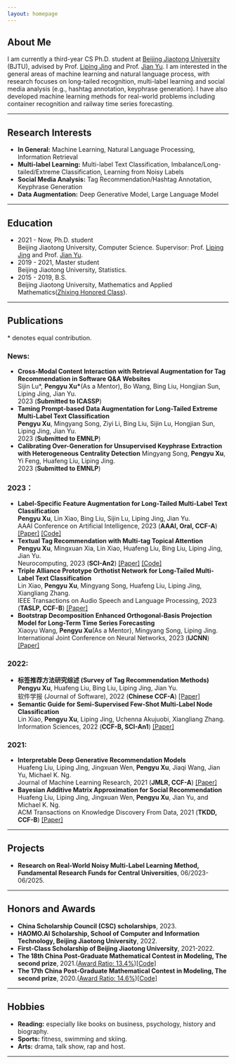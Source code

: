 ```yaml
---
layout: homepage
---
```


## About Me
I am currently a third-year CS Ph.D. student at [Beijing Jiaotong University](https://bjtu.edu.cn/) (BJTU), advised by Prof. [Liping Jing](http://faculty.bjtu.edu.cn/8249/) and Prof. [Jian Yu](http://faculty.bjtu.edu.cn/6463/). I am interested in the general areas of machine learning and natural language process, with research focuses on long-tailed recognition, multi-label learning and social media analysis (e.g., hashtag annotation, keyphrase generation). I have also developed machine learning methods for real-world problems including container recognition and railway time series forecasting.

***

## Research Interests
- **In General:** Machine Learning, Natural Language Processing, Information Retrieval
- **Multi-label Learning:** Multi-label Text Classification, Imbalance/Long-tailed/Extreme Classification, Learning from Noisy Labels
- **Social Media Analysis:** Tag Recommendation/Hashtag Annotation, Keyphrase Generation
- **Data Augmentation:** Deep Generative Model, Large Language Model

***

## Education
- 2021 - Now, Ph.D. student  
Beijing Jiaotong University, Computer Science. Supervisor: Prof. [Liping Jing](http://faculty.bjtu.edu.cn/8249/) and Prof. [Jian Yu](http://faculty.bjtu.edu.cn/6463/).
- 2019 - 2021, Master student  
Beijing Jiaotong University, Statistics.
- 2015 - 2019, B.S.  
Beijing Jiaotong University, Mathematics and Applied Mathematics([Zhixing Honored Class](http://sci.bjtu.edu.cn/cms/item/157.html)).

***

## Publications

\* denotes equal contribution.
### News:
- **Cross-Modal Content Interaction with Retrieval Augmentation for Tag Recommendation in Software Q&A Websites**   
  Sijin Lu\*, **Pengyu Xu\***(As a Mentor), Bo Wang, Bing Liu, Hongjian Sun, Liping Jing, Jian Yu.  
  2023 (**Submitted to ICASSP**)   
- **Taming Prompt-based Data Augmentation for Long-Tailed Extreme Multi-Label Text Classification**  
  **Pengyu Xu**, Mingyang Song, Ziyi Li, Bing Liu, Sijin Lu, Hongjian Sun, Liping Jing, Jian Yu.   
  2023 (**Submitted to EMNLP**)   
- **Calibrating Over-Generation for Unsupervised Keyphrase Extraction with Heterogeneous Centrality Detection** 
  Mingyang Song, **Pengyu Xu**, Yi Feng, Huafeng Liu, Liping Jing.   
  2023 (**Submitted to EMNLP**)   


### 2023：
- **Label-Specific Feature Augmentation for Long-Tailed Multi-Label Text Classification**  
  **Pengyu Xu**, Lin Xiao, Bing Liu, Sijin Lu, Liping Jing, Jian Yu.  
  AAAI Conference on Artificial Intelligence, 2023 (**AAAI, Oral, CCF-A**)
  [[Paper]](https://ojs.aaai.org/index.php/AAAI/article/view/26259)
  [[Code]](https://github.com/stxupengyu/LSFA)    
- **Textual Tag Recommendation with Multi-tag Topical Attention**   
  **Pengyu Xu**, Mingxuan Xia, Lin Xiao, Huafeng Liu, Bing Liu, Liping Jing, Jian Yu.  
  Neurocomputing, 2023 (**SCI-An2**)
  [[Paper]](https://www.sciencedirect.com/science/article/pii/S0925231223002990)
  [[Code]](https://github.com/stxupengyu/TGTR)    
- **Triple Alliance Prototype Orthotist Network for Long-Tailed Multi-Label Text Classification**  
  Lin Xiao, **Pengyu Xu**, Mingyang Song, Huafeng Liu, Liping Jing, Xiangliang Zhang.  
  IEEE Transactions on Audio Speech and Language Processing, 2023 (**TASLP, CCF-B**)
  [[Paper]](https://ieeexplore.ieee.org/document/10098206)  
- **Bootstrap Decomposition Enhanced Orthogonal-Basis Projection Model for Long-Term Time Series Forecasting**  
  Xiaoyu Wang, **Pengyu Xu**(As a Mentor), Mingyang Song, Liping Jing.  
  International Joint Conference on Neural Networks, 2023 (**IJCNN**)
  [[Paper]](https://ieeexplore.ieee.org/abstract/document/10191976)  

### 2022:
- **标签推荐方法研究综述 (Survey of Tag Recommendation Methods)**  
  **Pengyu Xu**, Huafeng Liu, Bing Liu, Liping Jing, Jian Yu.  
  软件学报 (Journal of Software), 2022 (**Chinese CCF-A**)
  [[Paper]](http://www.jos.org.cn/jos/article/abstract/6481)     
- **Semantic Guide for Semi-Supervised Few-Shot Multi-Label Node Classification**  
  Lin Xiao, **Pengyu Xu**, Liping Jing, Uchenna Akujuobi, Xiangliang Zhang.  
  Information Sciences, 2022 (**CCF-B, SCI-An1**)
  [[Paper]](https://www.sciencedirect.com/science/article/abs/pii/S0020025522000111)      

### 2021:
- **Interpretable Deep Generative Recommendation Models**  
  Huafeng Liu, Liping Jing, Jingxuan Wen, **Pengyu Xu**, Jiaqi Wang, Jian Yu, Michael K. Ng.  
  Journal of Machine Learning Research, 2021 (**JMLR, CCF-A**)
  [[Paper]](https://www.jmlr.org/papers/volume22/20-1098/20-1098.pdf)   
- **Bayesian Additive Matrix Approximation for Social Recommendation**  
  Huafeng Liu, Liping Jing, Jingxuan Wen, **Pengyu Xu**, Jian Yu, and Michael K. Ng.  
  ACM Transactions on Knowledge Discovery From Data, 2021 (**TKDD, CCF-B**)
  [[Paper]](https://dl.acm.org/doi/10.1145/3451391)    



***

## Projects
- **Research on Real-World Noisy Multi-Label Learning Method, Fundamental Research Funds for Central Universities**, 06/2023-06/2025.


***

## Honors and Awards
- **China Scholarship Council (CSC) scholarships**, 2023.
- **HAOMO.AI Scholarship, School of Computer and Information Technology, Beijing Jiaotong University**, 2022.
- **First-Class Scholarship of Beijing Jiaotong University**, 2021-2022.
- **The 18th China Post-Graduate Mathematical Contest in Modeling, The second prize**, 2021.([Award Ratio: 13.4%](https://cpipc.acge.org.cn//cw/detail/4/2c90800c7da2aae7017da35af2db0028))[[Code]](https://github.com/stxupengyu/Air-Quality-Prediction) 
- **The 17th China Post-Graduate Mathematical Contest in Modeling, The second prize**, 2020.([Award Ratio: 14.6%](https://cpipc.acge.org.cn//cw/detail/4/2c9088a57597479f0175f7ca3ba413de))[[Code]](https://github.com/stxupengyu/P300-BCI-Data-Analysis) 


***

## Hobbies
- **Reading:** especially like books on business, psychology, history and biography.  
- **Sports:** fitness, swimming and skiing.  
- **Arts:** drama, talk show, rap and host. 

***

<script type="text/javascript">document.write(unescape("%3Cspan id='cnzz_stat_icon_1279691496'%3E%3C/span%3E%3Cscript src='https://s9.cnzz.com/z_stat.php%3Fid%3D1279691496%26show%3Dpic' type='text/javascript'%3E%3C/script%3E"));</script>





